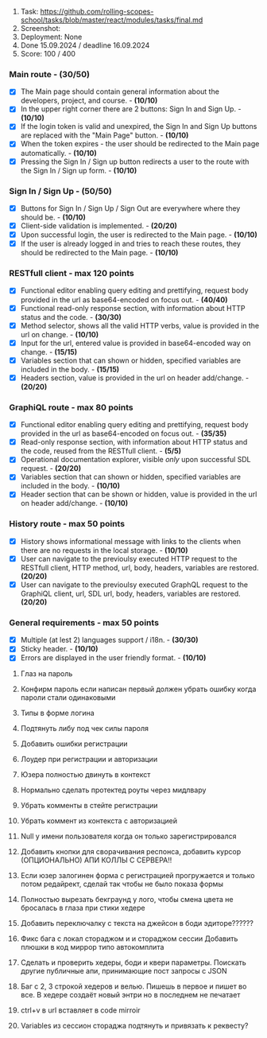 1. Task: https://github.com/rolling-scopes-school/tasks/blob/master/react/modules/tasks/final.md
2. Screenshot:
3. Deployment: None
4. Done 15.09.2024 / deadline 16.09.2024
5. Score: 100 / 400

### Main route - (30/50)

- [x] The Main page should contain general information about the developers, project, and course. - **(10/10)**
- [x] In the upper right corner there are 2 buttons: Sign In and Sign Up. - **(10/10)**
- [x] If the login token is valid and unexpired, the Sign In and Sign Up buttons are replaced with the "Main Page" button. - **(10/10)**
- [x] When the token expires - the user should be redirected to the Main page automatically. - **(10/10)**
- [x] Pressing the Sign In / Sign up button redirects a user to the route with the Sign In / Sign up form. - **(10/10)**

### Sign In / Sign Up - (50/50)

- [x] Buttons for Sign In / Sign Up / Sign Out are everywhere where they should be. - **(10/10)**
- [x] Client-side validation is implemented. - **(20/20)**
- [x] Upon successful login, the user is redirected to the Main page. - **(10/10)**
- [x] If the user is already logged in and tries to reach these routes, they should be redirected to the Main page. - **(10/10)**

### RESTfull client - max 120 points

- [x] Functional editor enabling query editing and prettifying, request body provided in the url as base64-encoded on focus out. - **(40/40)**
- [x] Functional read-only response section, with information about HTTP status and the code. - **(30/30)**
- [x] Method selector, shows all the valid HTTP verbs, value is provided in the url on change. - **(10/10)**
- [x] Input for the url, entered value is provided in base64-encoded way on change. - **(15/15)**
- [x] Variables section that can shown or hidden, specified variables are included in the body. - **(15/15)**
- [x] Headers section, value is provided in the url on header add/change. - **(20/20)**

### GraphiQL route - max 80 points

- [x] Functional editor enabling query editing and prettifying, request body provided in the url as base64-encoded on focus out. - **(35/35)**
- [x] Read-only response section, with information about HTTP status and the code, reused from the RESTfull client. - **(5/5)**
- [x] Operational documentation explorer, visible _only_ upon successful SDL request. - **(20/20)**
- [x] Variables section that can shown or hidden, specified variables are included in the body. - **(10/10)**
- [x] Header section that can be shown or hidden, value is provided in the url on header add/change. - **(10/10)**

### History route - max 50 points

- [x] History shows informational message with links to the clients when there are no requests in the local storage. - **(10/10)**
- [x] User can navigate to the previoulsy executed HTTP request to the RESTfull client, HTTP method, url, body, headers, variables are restored. **(20/20)**
- [x] User can navigate to the previoulsy executed GraphQL request to the GraphiQL client, url, SDL url, body, headers, variables are restored. **(20/20)**

### General requirements - max 50 points

- [x] Multiple (at lest 2) languages support / i18n. - **(30/30)**
- [x] Sticky header. - **(10/10)**
- [x] Errors are displayed in the user friendly format. - **(10/10)**

1. Глаз на пароль
2. Конфирм пароль если написан первый должен убрать ошибку когда пароли стали одинаковыми
3. Типы в форме логина
4. Подтянуть либу под чек силы пароля

5. Добавить ошибки регистрации
6. Лоудер при регистрации и авторизации
7. Юзера полностью двинуть в контекст

8. Нормально сделать протектед роуты через мидлвару
9. Убрать комменты в стейте регистрации
10. Убрать коммент из контекста с авторизацией
11. Null у имени пользователя когда он только зарегистрировался

12. Добавить кнопки для сворачивания респонса, добавить курсор (ОПЦИОНАЛЬНО)
    АПИ КОЛЛЫ С СЕРВЕРА!!
13. Если юзер залогинен форма с регистрацией прогружается и только потом редайрект, сделай так чтобы не было показа формы
14. Полностью вырезать бекграунд у лого, чтобы смена цвета не бросалась в глаза при стики хедере
15. Добавить переключалку с текста на джейсон в боди эдиторе??????

16. Фикс бага с локал стораджом и и стораджом сессии
    Добавить плюшки в код миррор типо автокомплита

17. Сделать и проверить хедеры, боди и квери параметры. Поискать другие публичные апи, принимающие пост запросы c JSON
18. Баг с 2, 3 строкой хедеров и велью. Пишешь в первое и пишет во все. В хедере создаёт новый энтри но в последнем не печатает
19. ctrl+v в url вставляет в code mirroir
20. Variables из сессион стораджа подтянуть и привязать к реквесту?
